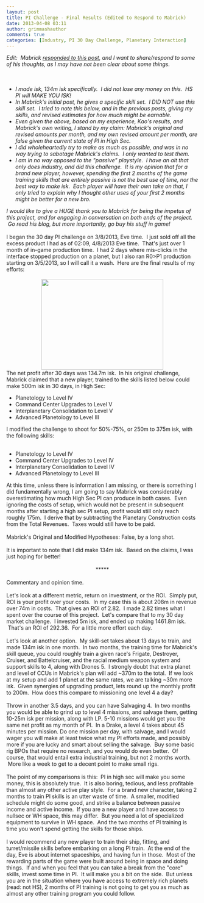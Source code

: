 ```yaml
---
layout: post
title: PI Challenge - Final Results (Edited to Respond to Mabrick)
date: 2013-04-08 03:11
author: grimmashauthor
comments: true
categories: [Industry, PI 30 Day Challenge, Planetary Interaction]
---
```

<i>Edit: &nbsp;Mabrick <a href="http://mabricksmumblings.blogspot.com/2013/04/you-will-sometimes-pay-price-for-their.html">responded to this post</a>, and I want to share/respond to some of his thoughts, as I may have not been clear about some things.&nbsp;</i><br /><i><br /></i><br /><ul><li><i>I made isk, 134m isk specifically. &nbsp;I did not lose any money on this. &nbsp;HS PI will MAKE YOU ISK!</i></li><li><i>In Mabrick's initial post, he gives a specific skill set. &nbsp;I DID NOT use this skill set. &nbsp;I tried to note this below, and in the previous posts, giving my skills, and revised estimates for how much might be earnable.</i></li><li><i>Even given the above, based on my experience, Kao's results, and Mabrick's own writing, I stand by my claim: Mabrick's original and revised amounts per month, and my own revised amount per month, are false given the current state of PI in High Sec.</i></li><li><i>I did wholeheartedly try to make as much as possible, and was in no way trying to sabotage Mabrick's claims. &nbsp;I only wanted to test them.</i></li><li><i>I am in no way opposed to the "passive" playstyle. &nbsp;I have an alt that only does industry, and did this challenge. &nbsp;It is my opinion that for a brand new player, however, spending the first 2 months of the game training skills that are entirely passive is not the best use of time, nor the best way to make isk. &nbsp;Each player will have their own take on that, I only tried to explain why I thought other uses of your first 2 months might be better for a new bro.</i></li></ul><i>I would like to give a HUGE thank you to Mabrick for being the impetus of this project, and for engaging in conversation on both ends of the project. &nbsp;Go read his blog, but more importantly, go buy his stuff in game!</i><br /><br />I began the 30 day PI challenge on 3/8/2013, Eve time. &nbsp;I just sold off all the excess product I had as of 02:09, 4/8/2013 Eve time. &nbsp;That's just over 1 month of in-game production time. &nbsp;I had 2 days where mis-clicks in the interface stopped production on a planet, but I also ran R0&gt;P1 production starting on 3/5/2013, so I will call it a wash. &nbsp;Here are the final results of my efforts:<br /><br /><div style="clear: both; text-align: center;"><a href="http://grimmash.com/wp-content/uploads/2013/04/PI-Final-300x2231.png" style="margin-left: 1em; margin-right: 1em;"><img border="0" height="238" src="http://grimmash.com/wp-content/uploads/2013/04/PI-Final-300x2231-300x223.png" width="320" /></a></div>The net profit after 30 days was 134.7m isk. &nbsp;In his original challenge, Mabrick claimed that a new player, trained to the skills listed below could make 500m isk in 30 days, in High Sec:<br /><ul><li><div>Planetology to Level IV</div></li><li><div>Command Center Upgrades to Level V</div></li><li><div>Interplanetary Consolidation to Level V</div></li><li><div>Advanced Planetology to Level III</div></li></ul>I modified the challenge to shoot for 50%-75%, or 250m to 375m isk, with the following skills:<br /><br /><ul><li><div>Planetology to Level IV</div></li><li><div>Command Center Upgrades to Level IV</div></li><li><div>Interplanetary Consolidation to Level IV</div></li><li><div>Advanced Planetology to Level III</div></li></ul>At this time, unless there is information I am missing, or there is something I did fundamentally wrong, I am going to say Mabrick was considerably overestimating how much High Sec PI can produce in both cases. &nbsp;Even ignoring the costs of setup, which would not be present in subsequent months after starting a high sec PI setup, profit would still only reach roughly 175m. &nbsp;I derive that by subtracting the Planetary Construction costs from the Total Revenues. &nbsp;Taxes would still have to be paid.<br /><br />Mabrick's Original and Modified Hypotheses: False, by a long shot.<br /><br />It is important to note that I did make 134m isk. &nbsp;Based on the claims, I was just hoping for better!<br /><br /><div style="text-align: center;">*****</div><br />Commentary and opinion time.<br /><br />Let's look at a different metric, return on investment, or the ROI. &nbsp;Simply put, ROI is your profit over your costs. &nbsp;In my case this is about 208m in revenue over 74m in costs. &nbsp;That gives an ROI of 2.82. &nbsp;I made 2.82 times what I spent over the course of this project. &nbsp;Let's compare that to my 30 day market challenge. &nbsp;I invested 5m isk, and ended up making 1461.8m isk. &nbsp;That's an ROI of 292.36. &nbsp;For a little more effort each day.<br /><br />Let's look at another option. &nbsp;My skill-set takes about 13 days to train, and made 134m isk in one month. &nbsp;In two months, the training time for Mabrick's skill queue, you could roughly train a given race's Frigate, Destroyer, Cruiser, and Battelcruiser, and the racial medium weapon system and support skills to 4, along with Drones 5. &nbsp;I strongly doubt that extra planet and level of CCUs in Mabrick's plan will add ~370m to the total. &nbsp;If we look at my setup and add 1 planet at the same rates, we are talking ~30m more isk. &nbsp;Given synergies of upgrading product, lets round up the monthly profit to 200m. &nbsp;How does this compare to missioning one level 4 a day?<br /><br />Throw in another 3.5 days, and you can have Salvaging 4. &nbsp;In two months you would be able to grind up to level 4 missions, and salvage them, getting 10-25m isk per mission, along with LP. 5-10 missions would get you the same net profit as my month of PI. &nbsp;In a Drake, a level 4 takes about 45 minutes per mission. Do one mission per day, with salvage, and I would wager you will make at least twice what my PI efforts made, and possibly more if you are lucky and smart about selling the salvage. &nbsp;Buy some basic rig BPOs that require no research, and you would do even better. &nbsp;Of course, that would entail extra industrial training, but not 2 months worth. &nbsp;More like a week to get to a decent point to make small rigs.<br /><br />The point of my comparisons is this: &nbsp;PI in high sec will make you some money, this is absolutely true. &nbsp;It is also boring, tedious, and less profitable than almost any other active play style. &nbsp;For a brand new character, taking 2 months to train PI skills is an utter waste of time. &nbsp;A smaller, modified schedule might do some good, and strike a balance between passive income and active income. &nbsp;If you are a new player and have access to nullsec or WH space, this may differ. &nbsp;But you need a lot of specialized equipment to survive in WH space. &nbsp;And the two months of PI training is time you won't spend getting the skills for those ships.<br /><br />I would recommend any new player to train their ship, fitting, and turret/missile skills before embarking on a long PI train. &nbsp;At the end of the day, Eve is about internet spaceships, and having fun in those. &nbsp;Most of the rewarding parts of the game were built around being in space and doing things. &nbsp;If and when you feel that you can take a break from the "core" skills, invest some time in PI. &nbsp;It will make you a bit on the side. &nbsp;But unless you are in the situation where you have access to extremely rich planets (read: not HS), 2 months of PI training is not going to get you as much as almost any other training program you could follow.
